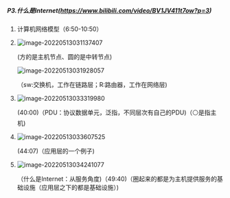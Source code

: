 ##### P3.什么是Internet(https://www.bilibili.com/video/BV1JV411t7ow?p=3)

1. 计算机网络模型（6:50-10:50）

2. ![image-20220513031137407](http://1.15.139.112:5000/static/typoraFigureBed/image-20220513031137407.png)

   (方的是主机节点、圆的是中转节点)

   ![image-20220513031928057](http://1.15.139.112:5000/static/typoraFigureBed/image-20220513031928057.png)

   （sw:交换机，工作在链路层；R:路由器，工作在网络层)

3. ![image-20220513033319980](http://1.15.139.112:5000/static/typoraFigureBed/image-20220513033319980.png)

   (40:00)（PDU：协议数据单元，泛指，不同层次有自己的PDU)（⚪是指主机)

4. ![image-20220513033607525](http://1.15.139.112:5000/static/typoraFigureBed/image-20220513033607525.png)

   (44:07)（应用层的一个例子)

5. ![image-20220513034241077](http://1.15.139.112:5000/static/typoraFigureBed/image-20220513034241077.png)

   （什么是Internet：从服务角度)（49:40)（圈起来的都是为主机提供服务的基础设施（应用层之下的都是基础设施）)